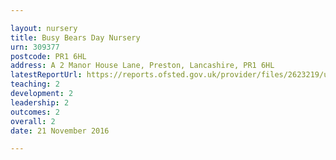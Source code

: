 ```yaml
---

layout: nursery
title: Busy Bears Day Nursery
urn: 309377
postcode: PR1 6HL
address: A 2 Manor House Lane, Preston, Lancashire, PR1 6HL
latestReportUrl: https://reports.ofsted.gov.uk/provider/files/2623219/urn/309377.pdf
teaching: 2
development: 2
leadership: 2
outcomes: 2
overall: 2
date: 21 November 2016

---
```

